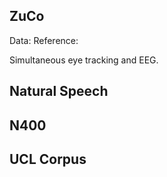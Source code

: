 ## ZuCo

Data:
Reference:

Simultaneous eye tracking and EEG.

## Natural Speech

## N400

## UCL Corpus
